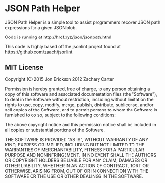 JSON Path Helper
================

JSON Path Helper is a simple tool to assist programmers recover JSON path expressions for a given JSON blob.

Code is running at http://href.xyz/json/jsonpath.html

This code is highly based off the jsonlint project found at https://github.com/zaach/jsonlint

## MIT License

Copyright (C) 2015 Jon Erickson
              2012 Zachary Carter

Permission is hereby granted, free of charge, to any person obtaining a copy of this software and associated documentation files (the "Software"), to deal in the Software without restriction, including without limitation the rights to use, copy, modify, merge, publish, distribute, sublicense, and/or sell copies of the Software, and to permit persons to whom the Software is furnished to do so, subject to the following conditions:

The above copyright notice and this permission notice shall be included in all copies or substantial portions of the Software.

THE SOFTWARE IS PROVIDED "AS IS", WITHOUT WARRANTY OF ANY KIND, EXPRESS OR IMPLIED, INCLUDING BUT NOT LIMITED TO THE WARRANTIES OF MERCHANTABILITY, FITNESS FOR A PARTICULAR PURPOSE AND NONINFRINGEMENT. IN NO EVENT SHALL THE AUTHORS OR COPYRIGHT HOLDERS BE LIABLE FOR ANY CLAIM, DAMAGES OR OTHER LIABILITY, WHETHER IN AN ACTION OF CONTRACT, TORT OR OTHERWISE, ARISING FROM, OUT OF OR IN CONNECTION WITH THE SOFTWARE OR THE USE OR OTHER DEALINGS IN THE SOFTWARE.
